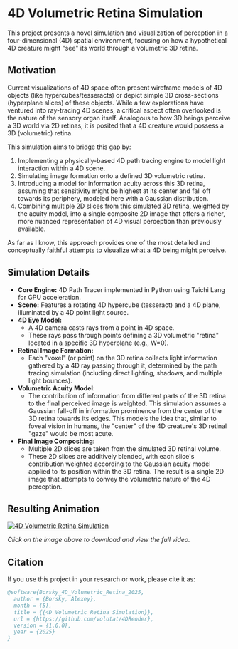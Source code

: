 # 4D Volumetric Retina Simulation

This project presents a novel simulation and visualization of perception in a four-dimensional (4D) spatial environment, focusing on how a hypothetical 4D creature might "see" its world through a volumetric 3D retina.

## Motivation

Current visualizations of 4D space often present wireframe models of 4D objects (like hypercubes/tesseracts) or depict simple 3D cross-sections (hyperplane slices) of these objects. While a few explorations have ventured into ray-tracing 4D scenes, a critical aspect often overlooked is the nature of the sensory organ itself. Analogous to how 3D beings perceive a 3D world via 2D retinas, it is posited that a 4D creature would possess a 3D (volumetric) retina.

This simulation aims to bridge this gap by:
1.  Implementing a physically-based 4D path tracing engine to model light interaction within a 4D scene.
2.  Simulating image formation onto a defined 3D volumetric retina.
3.  Introducing a model for information acuity across this 3D retina, assuming that sensitivity might be highest at its center and fall off towards its periphery, modeled here with a Gaussian distribution.
4.  Combining multiple 2D slices from this simulated 3D retina, weighted by the acuity model, into a single composite 2D image that offers a richer, more nuanced representation of 4D visual perception than previously available.

As far as I know, this approach provides one of the most detailed and conceptually faithful attempts to visualize what a 4D being might perceive.

## Simulation Details

*   **Core Engine:** 4D Path Tracer implemented in Python using Taichi Lang for GPU acceleration.
*   **Scene:** Features a rotating 4D hypercube (tesseract) and a 4D plane, illuminated by a 4D point light source.
*   **4D Eye Model:**
    *   A 4D camera casts rays from a point in 4D space.
    *   These rays pass through points defining a 3D volumetric "retina" located in a specific 3D hyperplane (e.g., W=0).
*   **Retinal Image Formation:**
    *   Each "voxel" (or point) on the 3D retina collects light information gathered by a 4D ray passing through it, determined by the path tracing simulation (including direct lighting, shadows, and multiple light bounces).
*   **Volumetric Acuity Model:**
    *   The contribution of information from different parts of the 3D retina to the final perceived image is weighted. This simulation assumes a Gaussian fall-off in information prominence from the center of the 3D retina towards its edges. This models the idea that, similar to foveal vision in humans, the "center" of the 4D creature's 3D retinal "gaze" would be most acute.
*   **Final Image Compositing:**
    *   Multiple 2D slices are taken from the simulated 3D retinal volume.
    *   These 2D slices are additively blended, with each slice's contribution weighted according to the Gaussian acuity model applied to its position within the 3D retina. The result is a single 2D image that attempts to convey the volumetric nature of the 4D perception.
    
## Resulting Animation

[![4D Volumetric Retina Simulation](preview.gif)](https://github.com/volotat/4DRender/raw/main/result.mp4)

*Click on the image above to download and view the full video.*

## Citation

If you use this project in your research or work, please cite it as:

```bibtex
@software{Borsky_4D_Volumetric_Retina_2025,
  author = {Borsky, Alexey},
  month = {5},
  title = {{4D Volumetric Retina Simulation}},
  url = {https://github.com/volotat/4DRender},
  version = {1.0.0},
  year = {2025}
}
```
